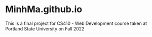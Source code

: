 # MinhMa.github.io

This is a final project for CS410 - Web Development course taken at Portland State University on Fall 2022

